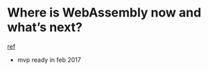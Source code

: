 # Where is WebAssembly now and what’s next?
[ref](https://hacks.mozilla.org/2017/02/where-is-webassembly-now-and-whats-next/)

- mvp ready in feb 2017